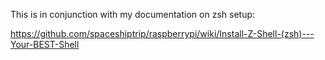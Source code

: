 This is in conjunction with my documentation on zsh setup:

https://github.com/spaceshiptrip/raspberrypi/wiki/Install-Z-Shell-(zsh)---Your-BEST-Shell
